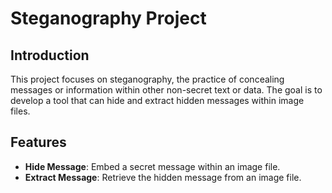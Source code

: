# Steganography Project

## Introduction
This project focuses on steganography, the practice of concealing messages or information within other non-secret text or data. The goal is to develop a tool that can hide and extract hidden messages within image files.

## Features
- **Hide Message**: Embed a secret message within an image file.
- **Extract Message**: Retrieve the hidden message from an image file.



